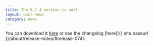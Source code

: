```yaml
---
title: The 0.7.4 version is out!
layout: post-news
category: news
---
```


You can download it [here](https://github.com/jbox-web/redmine_git_hosting/releases/tag/0.7.4) or see the changelog [here]({{ site.baseurl }}/about/release-notes/#release-074).
